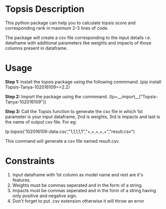 # Topsis Description

This python package can help you to calculate topsis score and corresponding rank in maximum 2-3 lines of code.

The package will create a csv file corresponding to the input details i.e. dataframe with additional parameters like weights and impacts of those columns present in dataframe.

# Usage

__Step 1:__ Install the topsis package using the following commmand. (pip install Topsis-Tanya-102016109==2.2)

__Step 2:__ Import the package using the commmand. (tp=\_\_import__("Topsis-Tanya-102016109"))

__Step 3:__ Call the Topsis function to generate the csv file in which 1st parameter is your input dataframe, 2nd is weights, 3rd is impacts and last is the name of output csv file. For eg:

tp.topsis('102016109-data.csv',"1,1,1,1,1","+,+,+,+,+","result.csv")

This command will generate a csv file named result.csv.

# Constraints
1) Input dataframe with 1st column as model name and rest are it's features.
2) Weights must be commas seperated and in the form of a string.
3) Impacts must be commas seperated and in the form of a string having only positive and negative sign.
4) Don't forget to put .csv extension otherwise it will throw an error